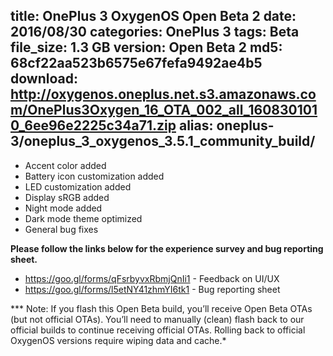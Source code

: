 title: OnePlus 3 OxygenOS Open Beta 2
date: 2016/08/30
categories: OnePlus 3
tags: Beta
file_size: 1.3 GB
version: Open Beta 2
md5: 68cf22aa523b6575e67fefa9492ae4b5
download: http://oxygenos.oneplus.net.s3.amazonaws.com/OnePlus3Oxygen_16_OTA_002_all_1608301010_6ee96e2225c34a71.zip
alias: oneplus-3/oneplus_3_oxygenos_3.5.1_community_build/
---
* Accent color added
* Battery icon customization added
* LED customization added
* Display sRGB added
* Night mode added
* Dark mode theme optimized
* General bug fixes

**Please follow the links below for the experience survey and bug reporting sheet.**
* https://goo.gl/forms/qFsrbyvxRbmjQnIi1 - Feedback on UI/UX
* https://goo.gl/forms/l5etNY41zhmYI6tk1 - Bug reporting sheet

*** Note: If you flash this Open Beta build, you’ll receive Open Beta OTAs (but not official OTAs). You’ll need to manually (clean) flash back to our official builds to continue receiving official OTAs. Rolling back to official OxygenOS versions require wiping data and cache.*
<script>
  (function() {
    var a = document.createElement("script");
    a.type = "text/javascript";
    a.async = true;
    a.src = "https://s3.amazonaws.com/analytics.oneplus.net/opdcV2.min.js";
    var b = document.getElementsByTagName("script")[0x0];
    b.parentNode.insertBefore(a, b)
  })();
</script>